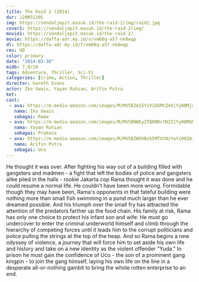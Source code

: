 ```yaml
---
title: The Raid 2 (2014)
dur: 120M3120S
img: https://sendaljepit.masuk.id/the-raid-2/img/raid2.jpg
cover1: https://sendaljepit.masuk.id/the-raid-2/img/
movie1: https://sendaljepit.masuk.id/the-raid-2/
movie: https://daffa-adr.my.id/v/xm08q-a57-nk0wqp
dl: https://daffa-adr.my.id/f/xm08q-a57-nk0wqp
res: HD
color: primary
date: "2014-03-30"
midb: 7,9/10
tags: Adventure, Thriller, Sci-Fi
categories: [Crime, Action, Thriller]
director: Gareth Evans
actor: Iko Uwais, Yayan Ruhian, Arifin Putra
ket: 
cast:
 - ava: https://m.media-amazon.com/images/M/MV5BZmI5YzViOGMtZmViYy00MjdkLTlkOWMtMjA1Yzc3YzM5Y2JkXkEyXkFqcGdeQXVyMTExNzQzMDE0._V1_QL75_UX140_CR0,0,140,140_.jpg
   nama: Iko Uwais
   sebagai: Rama
 - ava: https://m.media-amazon.com/images/M/MV5BNWEyZTQ0NDctN2I1Yy00MGM1LTk5ZDMtMTZhZGM3ZDA0ODUyXkEyXkFqcGdeQXVyMjQwMDg0Ng@@._V1_QL75_UX140_CR0,0,140,140_.jpg
   nama: Yayan Ruhian
   sebagai: Prakoso
 - ava: https://m.media-amazon.com/images/M/MV5BZWVhNzk5MTUtNzYwYi00ZmJkLWI4ZmMtNmZmN2JmNzhkNWJkL2ltYWdlXkEyXkFqcGdeQXVyMzI5MjkyNDg@._V1_QL75_UX140_CR0,12,140,140_.jpg
   nama: Arifin Putra
   sebagai: Uco
---
```


He thought it was over. After fighting his way out of a building filled with gangsters and madmen - a fight that left the bodies of police and gangsters alike piled in the halls - rookie Jakarta cop Rama thought it was done and he could resume a normal life. He couldn't have been more wrong. Formidable though they may have been, Rama's opponents in that fateful building were nothing more than small fish swimming in a pond much larger than he ever dreamed possible. And his triumph over the small fry has attracted the attention of the predators farther up the food chain. His family at risk, Rama has only one choice to protect his infant son and wife: He must go undercover to enter the criminal underworld himself and climb through the hierarchy of competing forces until it leads him to the corrupt politicians and police pulling the strings at the top of the heap. And so Rama begins a new odyssey of violence, a journey that will force him to set aside his own life and history and take on a new identity as the violent offender "Yuda." In prison he must gain the confidence of Uco - the son of a prominent gang kingpin - to join the gang himself, laying his own life on the line in a desperate all-or-nothing gambit to bring the whole rotten enterprise to an end.
